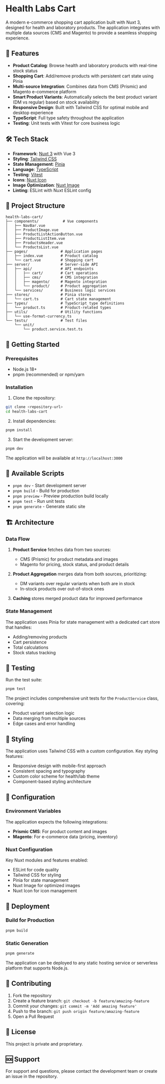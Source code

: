 # Health Labs Cart

A modern e-commerce shopping cart application built with Nuxt 3, designed for health and laboratory products. The application integrates with multiple data sources (CMS and Magento) to provide a seamless shopping experience.

## 🚀 Features

- **Product Catalog**: Browse health and laboratory products with real-time stock status
- **Shopping Cart**: Add/remove products with persistent cart state using Pinia
- **Multi-source Integration**: Combines data from CMS (Prismic) and Magento e-commerce platform
- **Smart Product Variants**: Automatically selects the best product variant (DM vs regular) based on stock availability
- **Responsive Design**: Built with Tailwind CSS for optimal mobile and desktop experience
- **TypeScript**: Full type safety throughout the application
- **Testing**: Unit tests with Vitest for core business logic

## 🛠️ Tech Stack

- **Framework**: [Nuxt 3](https://nuxt.com/) with Vue 3
- **Styling**: [Tailwind CSS](https://tailwindcss.com/)
- **State Management**: [Pinia](https://pinia.vuejs.org/)
- **Language**: [TypeScript](https://www.typescriptlang.org/)
- **Testing**: [Vitest](https://vitest.dev/)
- **Icons**: [Nuxt Icon](https://icon-sets.iconify.design/)
- **Image Optimization**: [Nuxt Image](https://image.nuxt.com/)
- **Linting**: ESLint with Nuxt ESLint config

## 📁 Project Structure

```
health-labs-cart/
├── components/           # Vue components
│   ├── NavBar.vue
│   ├── ProductImage.vue
│   ├── ProductListActionButton.vue
│   ├── ProductListItem.vue
│   ├── ProductsHeader.vue
│   └── ProductsList.vue
├── pages/               # Application pages
│   ├── index.vue        # Product catalog
│   └── cart.vue         # Shopping cart
├── server/              # Server-side API
│   ├── api/             # API endpoints
│   │   ├── cart/        # Cart operations
│   │   ├── cms/         # CMS integration
│   │   ├── magento/     # Magento integration
│   │   └── product/     # Product aggregation
│   └── services/        # Business logic services
├── stores/              # Pinia stores
│   └── cart.ts          # Cart state management
├── types/               # TypeScript type definitions
│   └── product.ts       # Product-related types
├── utils/               # Utility functions
│   └── use-format-currency.ts
└── tests/               # Test files
    └── unit/
        └── product.service.test.ts
```

## 🚀 Getting Started

### Prerequisites

- Node.js 18+
- pnpm (recommended) or npm/yarn

### Installation

1. Clone the repository:

```bash
git clone <repository-url>
cd health-labs-cart
```

2. Install dependencies:

```bash
pnpm install
```

3. Start the development server:

```bash
pnpm dev
```

The application will be available at `http://localhost:3000`

## 📜 Available Scripts

- `pnpm dev` - Start development server
- `pnpm build` - Build for production
- `pnpm preview` - Preview production build locally
- `pnpm test` - Run unit tests
- `pnpm generate` - Generate static site

## 🏗️ Architecture

### Data Flow

1. **Product Service** fetches data from two sources:

   - CMS (Prismic) for product metadata and images
   - Magento for pricing, stock status, and product details

2. **Product Aggregation** merges data from both sources, prioritizing:

   - DM variants over regular variants when both are in stock
   - In-stock products over out-of-stock ones

3. **Caching** stores merged product data for improved performance

### State Management

The application uses Pinia for state management with a dedicated cart store that handles:

- Adding/removing products
- Cart persistence
- Total calculations
- Stock status tracking

## 🧪 Testing

Run the test suite:

```bash
pnpm test
```

The project includes comprehensive unit tests for the `ProductService` class, covering:

- Product variant selection logic
- Data merging from multiple sources
- Edge cases and error handling

## 🎨 Styling

The application uses Tailwind CSS with a custom configuration. Key styling features:

- Responsive design with mobile-first approach
- Consistent spacing and typography
- Custom color scheme for health/lab theme
- Component-based styling architecture

## 🔧 Configuration

### Environment Variables

The application expects the following integrations:

- **Prismic CMS**: For product content and images
- **Magento**: For e-commerce data (pricing, inventory)

### Nuxt Configuration

Key Nuxt modules and features enabled:

- ESLint for code quality
- Tailwind CSS for styling
- Pinia for state management
- Nuxt Image for optimized images
- Nuxt Icon for icon management

## 🚀 Deployment

### Build for Production

```bash
pnpm build
```

### Static Generation

```bash
pnpm generate
```

The application can be deployed to any static hosting service or serverless platform that supports Node.js.

## 🤝 Contributing

1. Fork the repository
2. Create a feature branch: `git checkout -b feature/amazing-feature`
3. Commit your changes: `git commit -m 'Add amazing feature'`
4. Push to the branch: `git push origin feature/amazing-feature`
5. Open a Pull Request

## 📄 License

This project is private and proprietary.

## 🆘 Support

For support and questions, please contact the development team or create an issue in the repository.
